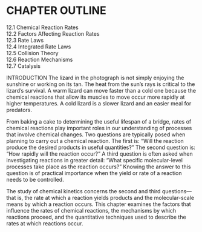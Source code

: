 # CHAPTER OUTLINE

12.1 Chemical Reaction Rates   
12.2 Factors Affecting Reaction Rates   
12.3 Rate Laws   
12.4 Integrated Rate Laws   
12.5 Collision Theory   
12.6 Reaction Mechanisms   
12.7 Catalysis

INTRODUCTION The lizard in the photograph is not simply enjoying the sunshine or working on its tan. The heat from the sun’s rays is critical to the lizard’s survival. A warm lizard can move faster than a cold one because the chemical reactions that allow its muscles to move occur more rapidly at higher temperatures. A cold lizard is a slower lizard and an easier meal for predators.

From baking a cake to determining the useful lifespan of a bridge, rates of chemical reactions play important roles in our understanding of processes that involve chemical changes. Two questions are typically posed when planning to carry out a chemical reaction. The first is: “Will the reaction produce the desired products in useful quantities?” The second question is: “How rapidly will the reaction occur?” A third question is often asked when investigating reactions in greater detail: “What specific molecular-level processes take place as the reaction occurs?” Knowing the answer to this question is of practical importance when the yield or rate of a reaction needs to be controlled.

The study of chemical kinetics concerns the second and third questions—that is, the rate at which a reaction yields products and the molecular-scale means by which a reaction occurs. This chapter examines the factors that influence the rates of chemical reactions, the mechanisms by which reactions proceed, and the quantitative techniques used to describe the rates at which reactions occur.